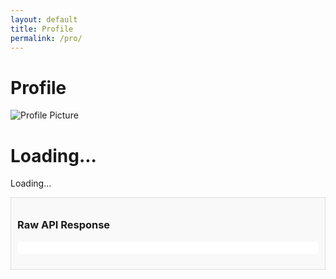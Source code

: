 ```yaml
---
layout: default
title: Profile
permalink: /pro/
---
```


# Profile

<div id="profilePage">
  <!-- Profile Section -->
  <div class="profile-container">
    <img id="profilePicture" src="default-avatar.png" alt="Profile Picture">
    <h1 id="profileName">Loading...</h1>
    <p id="profileEmail">Loading...</p>
  </div>

<div id="raw-response-container" style="border: 1px solid #ddd; padding: 10px; margin: 10px 0; background: #f9f9f9;">
  <h3>Raw API Response</h3>
  <pre id="raw-response" style="overflow-x: auto; white-space: pre-wrap; word-wrap: break-word; background: #fff; padding: 10px; border-radius: 5px;"></pre>
</div>






<style>
  #results-container {
    max-width: 800px;
    margin: 20px auto;
    padding: 20px;
    border: 1px solid #ddd;
    border-radius: 8px;
    box-shadow: 0 4px 8px rgba(0, 0, 0, 0.1);
    background-color: #f9f9f9;
  }

  .result-card {
    margin-bottom: 20px;
    padding: 15px;
    border: 1px solid #ddd;
    border-radius: 5px;
    background-color: #fff;
    box-shadow: 0 2px 4px rgba(0, 0, 0, 0.1);
  }

  .result-card p {
    margin: 5px 0;
    font-size: 14px;
    color: #333;
  }

  .result-card hr {
    border: none;
    border-top: 1px solid #eee;
    margin: 10px 0;
  }

  .result-card strong {
    color: #000;
  }

  .loading-state {
    text-align: center;
    font-size: 16px;
    color: #666;
  }
</style>






<script>
  const apiUrl =
  "https://script.google.com/macros/s/AKfycbw7gi9GqPCwPdFBlmpHTn12dEbLtp1Cq1z8IDJoxqYvsEgjE4HmfXKLrJExfdCz6cgQYw/exec";

// Display loading state
function displayLoadingState() {
  const resultsContainer = document.getElementById("results-container");
  resultsContainer.innerHTML = "<p>Loading...</p>";
}

// Fetch data by email
async function fetchDataByEmail(email) {
  try {
    displayLoadingState();
    console.log("Fetching data for email:", email);

    const response = await fetch(`${apiUrl}?email=${encodeURIComponent(email)}`);
    if (!response.ok) {
      console.error(`HTTP Error: ${response.status}`);
      throw new Error(HTTP error! Status: ${response.status});
    }

    const data = await response.json();
    console.log("Raw API Response:", data);

    // Filter data for the given email (case-insensitive)
    const filteredData = data.filter(
      (record) => record.Email?.toLowerCase() === email.toLowerCase()
    );
    console.log("Filtered Data:", filteredData);

    if (filteredData.length === 0) {
      console.warn("No data found for the provided email.");
      displayResults([]);
      return;
    }

    displayResults(filteredData);
  } catch (error) {
    console.error("Fetch Error:", error);
    displayResults([]);
  }
}

// Format address with fallback values
function formatAddress(street, city, state, postal, country) {
  return [street, city, state, postal, country]
    .map((part) => escapeHTML(part || "N/A"))
    .join(", ");
}

// Escape HTML to prevent injection
function escapeHTML(str) {
  const element = document.createElement("div");
  if (str) element.innerText = str;
  return element.innerHTML;
}

// Display results in the container
function displayResults(results) {
  const resultsContainer = document.getElementById("results-container");
  resultsContainer.innerHTML = ""; // Clear previous results

  if (results.length === 0) {
    resultsContainer.innerHTML = "<p>No results found.</p>";
    return;
  }

  // Group results by orderId
  const groupedResults = results.reduce((acc, result) => {
    const { OrderID: orderId } = result;

    if (!acc[orderId]) {
      acc[orderId] = {
        ...result,
        items: [],
        totalAmount: 0,
      };
    }

    const itemTotal =
      parseFloat(result.ItemPrice || 0) *
      parseInt(result.ItemQuantity || 0, 10);
    acc[orderId].items.push({
      itemName: result.ItemName,
      itemQuantity: result.ItemQuantity,
      itemPrice: result.ItemPrice,
      itemTotal: itemTotal,
    });

    acc[orderId].totalAmount += itemTotal;
    return acc;
  }, {});

  // Create and append result cards
  Object.values(groupedResults).forEach((order) => {
    const resultCard = document.createElement("div");
    resultCard.className = "result-card";

    let itemsHTML = order.items
      .map(
        (item) => 
        <p>Item Name: ${item.itemName || "N/A"}</p>
        <p>Item Quantity: ${item.itemQuantity || "N/A"}</p>
        <p>Item Price: $${parseFloat(item.itemPrice || 0).toFixed(2)}</p>
        <p>Item Total: $${item.itemTotal.toFixed(2)}</p>
        <hr>
      )
      .join("");

    resultCard.innerHTML = 
      <p><strong>Order ID:</strong> ${order.OrderID || "N/A"}</p>
      <p><strong>Total Amount:</strong> $${parseFloat(order.totalAmount).toFixed(2)}</p>
      <div>${itemsHTML}</div>
      <p><strong>Billing Address:</strong> ${formatAddress(
        order.BillingStreet,
        order.BillingCity,
        order.BillingState,
        order.BillingPostal,
        order.BillingCountry
      )}</p>
      <p><strong>Shipping Address:</strong> ${formatAddress(
        order.ShippingStreet,
        order.ShippingCity,
        order.ShippingState,
        order.ShippingPostal,
        order.ShippingCountry
      )}</p>
      <p><strong>Phone:</strong> ${order.Phone || "N/A"}</p>
      <p><strong>Email:</strong> ${order.Email || "N/A"}</p>
    ;

    resultsContainer.appendChild(resultCard);
  });
}

// Get logged-in user's email from localStorage
function getLoggedInUserEmail() {
  return localStorage.getItem("userEmail") || null;
}

// Fetch data on DOMContentLoaded
document.addEventListener("DOMContentLoaded", () => {
  const userEmail = getLoggedInUserEmail();
  if (userEmail) {
    console.log("User email found:", userEmail);
    fetchDataByEmail(userEmail);
  } else {
    console.warn("No user email found in localStorage.");
  }
});

</script>
